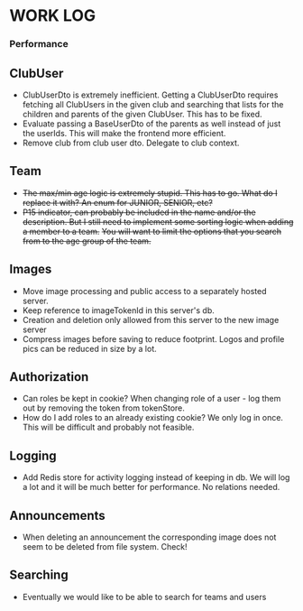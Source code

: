 # WORK LOG

### Performance

## ClubUser

- ClubUserDto is extremely inefficient. Getting a ClubUserDto requires fetching all ClubUsers in the given club and searching that lists for the children and
  parents of the given ClubUser. This has to be fixed.
- Evaluate passing a BaseUserDto of the parents as well instead of just the userIds. This will make the frontend more efficient.
- Remove club from club user dto. Delegate to club context.

## Team

- ~~The max/min age logic is extremely stupid. This has to go. What do I replace it with? An enum for JUNIOR, SENIOR, etc?~~
- ~~P15 indicator, can probably be included in the name and/or the description. But I still need to implement some sorting logic when adding a member to a
  team.~~
  ~~You will want to limit the options that you search from to the age group of the team.~~

## Images

- Move image processing and public access to a separately hosted server.
- Keep reference to imageTokenId in this server's db.
- Creation and deletion only allowed from this server to the new image server
- Compress images before saving to reduce footprint. Logos and profile pics can be reduced in size by a lot.

## Authorization

- Can roles be kept in cookie? When changing role of a user - log them out by removing the token from tokenStore.
- How do I add roles to an already existing cookie? We only log in once. This will be difficult and probably not feasible.

## Logging

- Add Redis store for activity logging instead of keeping in db. We will log a lot and it will be much better for performance. No relations needed.

## Announcements

- When deleting an announcement the corresponding image does not seem to be deleted from file system. Check!

## Searching

- Eventually we would like to be able to search for teams and users